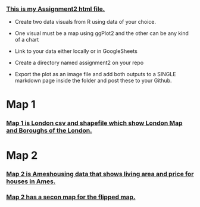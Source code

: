 ### [This is my Assignment2 html file.](https://rpubs.com/farzanehf/1007451)

- Create two data visuals from R using data of your choice. 

- One visual must be a map using ggPlot2 and the other can be any kind of a chart 

- Link to your data either locally or in GoogleSheets 

- Create a directory named assignment2 on your repo 

- Export the plot as an image file and add both outputs to a SINGLE markdown page inside the folder and post these to your Github. 

# Map 1
### [Map 1 is London csv and shapefile which show London Map and Boroughs of the London.](https://github.com/farzanehf/LA-558/tree/main/Exercises_/Assignment2-Map1.JPEG)
 

# Map 2
### [Map 2 is Ameshousing data that shows living area and price for houses in Ames.](https://github.com/farzanehf/LA-558/blob/main/Exercises/Assignment2-Map2.JPEG)

### [Map 2 has a secon map for the flipped map.](../Exercises_/Assignment2-Map2-Flipped.JPEG)


